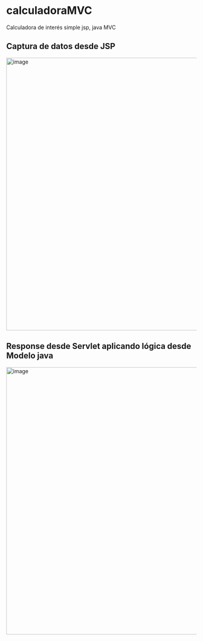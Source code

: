 # calculadoraMVC
Calculadora de interés simple jsp, java MVC

## Captura de datos desde JSP
<img width="720" alt="image" src="https://user-images.githubusercontent.com/32286953/233877529-aa863491-f9bf-4071-9841-f4c9fa38477c.png">

## Response desde Servlet aplicando lógica desde Modelo java
<img width="706" alt="image" src="https://user-images.githubusercontent.com/32286953/233877560-13c9745e-ca6a-49d4-8721-b3bf4af288f3.png">
